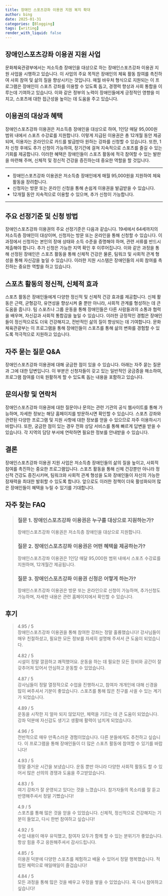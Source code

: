 ```yaml
---
title: 장애인 스포츠강좌 이용권 지원 복지 확대
author: bing
date: 2025-01-31
categories: [Blogging]
tags: [writing]
render_with_liquid: false
---
```

<h2 id='장애인스포츠강좌지원사업'>장애인스포츠강좌 이용권 지원 사업</h2>

<p>문화체육관광부에서는 저소득층 장애인을 대상으로 하는 장애인스포츠강좌 이용권 지원 사업을 시행하고 있습니다. 이 사업의 주요 목적은 장애인의 체육 활동 참여를 촉진하여 사회 참여 및 삶의 질을 향상시키는 것입니다. 매월 바우처 형식으로 지원되는 이 프로그램은 장애인이 스포츠 강좌를 이용할 수 있도록 돕고, 경쟁력 향상과 사회 통합을 이루는데 기여하고 있습니다. 이와 같은 정부의 노력이 장애인들에게 긍정적인 영향을 미치고, 스포츠에 대한 접근성을 높이는 데 도움을 주고 있습니다.</p>

<h2 id='지원대상과혜택'>이용권의 대상과 혜택</h2>

<p>장애인스포츠강좌 이용권은 저소득층 장애인을 대상으로 하여, 1인당 매달 95,000원 범위 내에서 스포츠 수강료를 지원합니다. 이렇게 지급된 이용권은 총 12개월 동안 제공되며, 이용자는 온라인으로 카드를 발급받아 원하는 강좌를 신청할 수 있습니다. 또한, 1차 신청 후에도 추가 신청이 가능하여, 장기간에 걸쳐 지속적으로 스포츠를 즐길 수 있는 기회를 제공합니다. 이러한 혜택은 장애인들이 스포츠 활동에 적극 참여할 수 있는 발판을 마련해 주며, 신체적 및 정신적 건강을 증진하는데 중요한 역할을 할 것입니다.</p>

<hr />

<ul>
    <li>장애인스포츠강좌 이용권은 저소득층 장애인에게 매월 95,000원을 지원하여 체육 활동을 장려합니다.</li>
    <li>신청자는 방문 또는 온라인 신청을 통해 손쉽게 이용권을 발급받을 수 있습니다.</li>
    <li>12개월 동안 지속적으로 이용할 수 있으며, 추가 신청이 가능합니다.</li>
</ul>

<hr />

<h2 id='선정기준과신청방법'>주요 선정기준 및 신청 방법</h2>

<p>장애인스포츠강좌 이용권의 주요 선정기준은 다음과 같습니다. 19세에서 64세까지의 저소득층 장애인이 대상이며, 신청자는 방문 또는 온라인을 통해 신청할 수 있습니다. 이 과정에서 신청자는 본인의 장애 상태와 소득 수준을 증명해야 하며, 관련 서류를 반드시 제출해야 합니다. 추가 신청은 가능한 지역 확인 후 이루어집니다. 이와 같은 과정을 통해 선정된 장애인은 스포츠 활동을 통해 신체적 건강은 물론, 팀워크 및 사회적 관계 형성을 통해 자신감을 높일 수 있습니다. 이러한 지원 시스템은 장애인들의 사회 참여를 촉진하는 중요한 역할을 하고 있습니다.</p>

<h2 id='정신적신체적효과'>스포츠 활동의 정신적, 신체적 효과</h2>

<p>스포츠 활동은 장애인들에게 다양한 정신적 및 신체적 건강 효과를 제공합니다. 신체 활동은 근력, 균형감각, 유연성을 향상시켜 줄 뿐만 아니라, 사회적 관계를 형성하는 데 큰 도움을 줍니다. 팀 스포츠나 그룹 운동을 통해 장애인들은 다른 사람들과의 소통과 협력을 배우며, 자신감과 사회적 통합감을 높일 수 있습니다. 이러한 긍정적인 경험은 장애인들이 정신적으로도 더욱 건강해지고, 전반적인 삶의 질이 향상되는 데 기여합니다. 문화체육관광부는 이 프로그램을 통해 장애인들이 스포츠를 통해 삶의 변화를 경험할 수 있도록 적극적으로 지원하고 있습니다.</p>

<h2 id='자주묻는질문'>자주 묻는 질문 Q&A</h2>

<p>장애인스포츠강좌 이용권에 대해 궁금한 점이 있을 수 있습니다. 아래는 자주 묻는 질문과 그에 대한 답변입니다. 이 부분은 신청자들이 갖고 있는 일반적인 궁금증을 해소하여, 프로그램 참여를 더욱 원활하게 할 수 있도록 돕는 내용을 포함하고 있습니다.</p>

<h2 id='문의사항과연락처'>문의사항 및 연락처</h2>

<p>장애인스포츠강좌 이용권에 대한 질문이나 문의는 관련 기관의 공식 웹사이트를 통해 가능하며, 자세한 정보는 해당 홈페이지를 방문하시면 확인할 수 있습니다. 스포츠 강좌와 관련된 다양한 프로그램 및 지원 사항에 대한 정보를 얻을 수 있으므로 자주 이용하시기 바랍니다. 또한, 궁금한 점이 있는 경우 전화 상담 서비스를 통해 빠르게 답변을 받을 수 있습니다. 각 지역의 담당 부서에 연락하면 필요한 정보를 안내받을 수 있습니다.</p>

<h2 id='결론'>결론</h2>

<p>장애인스포츠강좌 이용권 지원 사업은 저소득층 장애인들의 삶의 질을 높이고, 사회적 참여를 촉진하는 중요한 프로그램입니다. 스포츠 활동을 통해 신체 건강뿐만 아니라 정신적 건강도 증진시키며, 팀워크와 사회적 관계 형성을 도와 장애인들이 자신의 가능한 잠재력을 최대한 발휘할 수 있도록 합니다. 앞으로도 이러한 정책이 더욱 활성화되어 많은 장애인들이 혜택을 누릴 수 있기를 기대합니다.</p>
<h2 id='자주_찾는_FAQ'>자주 찾는 FAQ</h2>
<div itemscope="" itemtype="https://schema.org/FAQPage"> 
<blockquote> 
<div itemscope="" itemprop="mainEntity" itemtype="https://schema.org/Question"> 
<h3 itemprop="name">질문 1. 장애인스포츠강좌 이용권은 누구를 대상으로 지원하는가?</h3> 
<div itemscope="" itemprop="acceptedAnswer" itemtype="https://schema.org/Answer"> 
<span itemprop="text"> 
<p>장애인스포츠강좌 이용권은 저소득층 장애인을 대상으로 지원합니다.</p> 
</span> 
</div> 
</div> 

<div itemscope="" itemprop="mainEntity" itemtype="https://schema.org/Question"> 
<h3 itemprop="name">질문 2. 장애인스포츠강좌 이용권은 어떤 혜택을 제공하는가?</h3> 
<div itemscope="" itemprop="acceptedAnswer" itemtype="https://schema.org/Answer"> 
<span itemprop="text"> 
<p>장애인스포츠강좌 이용권은 1인당 매달 95,000원 범위 내에서 스포츠 수강료를 지원하며, 12개월간 제공됩니다.</p> 
</span> 
</div> 
</div> 

<div itemscope="" itemprop="mainEntity" itemtype="https://schema.org/Question"> 
<h3 itemprop="name">질문 3. 장애인스포츠강좌 이용권 신청은 어떻게 하는가?</h3> 
<div itemscope="" itemprop="acceptedAnswer" itemtype="https://schema.org/Answer"> 
<span itemprop="text"> 
<p>장애인스포츠강좌 이용권은 방문 또는 온라인으로 신청이 가능하며, 추가신청도 가능하며, 자세한 내용은 관련 홈페이지에서 확인할 수 있습니다.</p> 
</span> 
</div> 
</div> 
</blockquote> 
</div>
<h2 id='후기'>후기</h2>
<div itemscope itemtype="https://schema.org/Product">
  <blockquote>
  <div itemprop="review" itemscope itemtype="https://schema.org/Review">
      <div itemprop="reviewRating" itemscope itemtype="https://schema.org/Rating"> <span itemprop="ratingValue">4.95</span> / <span itemprop="bestRating">5</span> </div>
      <span itemprop="reviewBody">장애인스포츠강좌 이용권을 통해 참여한 강좌는 정말 훌륭했습니다! 강사님들이 매우 친절하셨고, 필요한 모든 정보를 자세히 설명해 주셔서 큰 도움이 되었습니다.</span>
  </div>
  <br>
  <div itemprop="review" itemscope itemtype="https://schema.org/Review">
      <div itemprop="reviewRating" itemscope itemtype="https://schema.org/Rating"> <span itemprop="ratingValue">4.82</span> / <span itemprop="bestRating">5</span> </div>
      <span itemprop="reviewBody">시설이 정말 깔끔하고 쾌적했어요. 운동을 하는 데 필요한 모든 장비와 공간이 잘 갖추어져 있어서 안심하고 운동할 수 있었습니다.</span>
  </div>
  <br>
  <div itemprop="review" itemscope itemtype="https://schema.org/Review">
      <div itemprop="reviewRating" itemscope itemtype="https://schema.org/Rating"> <span itemprop="ratingValue">4.87</span> / <span itemprop="bestRating">5</span> </div>
      <span itemprop="reviewBody">강사님들이 정말 열정적으로 수업을 진행하시고, 참여자 개개인에 대해 신경을 많이 써주셔서 기분이 좋았습니다. 스포츠를 통해 많은 친구를 사귈 수 있는 계기가 되었습니다.</span>
  </div>
  <br>
  <div itemprop="review" itemscope itemtype="https://schema.org/Review">
      <div itemprop="reviewRating" itemscope itemtype="https://schema.org/Rating"> <span itemprop="ratingValue">4.89</span> / <span itemprop="bestRating">5</span> </div>
      <span itemprop="reviewBody">운동을 시작한 지 얼마 되지 않았지만, 체력을 기르는 데 큰 도움이 되었습니다. 강좌 덕분에 자신감도 생기고 생활에 활력이 넘치게 되었습니다.</span>
  </div>
  <br>
  <div itemprop="review" itemscope itemtype="https://schema.org/Review">
      <div itemprop="reviewRating" itemscope itemtype="https://schema.org/Rating"> <span itemprop="ratingValue">4.96</span> / <span itemprop="bestRating">5</span> </div>
      <span itemprop="reviewBody">전반적으로 매우 만족스러운 경험이었습니다. 다른 분들에게도 추천하고 싶습니다. 이 프로그램을 통해 장애인들이 더 많은 스포츠 활동에 참여할 수 있기를 바랍니다!</span>
  </div>
  <br>
  <div itemprop="review" itemscope itemtype="https://schema.org/Review">
      <div itemprop="reviewRating" itemscope itemtype="https://schema.org/Rating"> <span itemprop="ratingValue">4.93</span> / <span itemprop="bestRating">5</span> </div>
      <span itemprop="reviewBody">정말 즐거운 시간을 보냈습니다. 운동 뿐만 아니라 다양한 사회적 활동도 할 수 있어서 많은 선의의 경쟁과 도움을 주고받았습니다.</span>
  </div>
  <br>
  <div itemprop="review" itemscope itemtype="https://schema.org/Review">
      <div itemprop="reviewRating" itemscope itemtype="https://schema.org/Rating"> <span itemprop="ratingValue">4.83</span> / <span itemprop="bestRating">5</span> </div>
      <span itemprop="reviewBody">여기 강좌가 잘 운영되고 있다는 것을 느꼈습니다. 참가자들의 목소리를 잘 듣고 반영해주셔서 정말 기뻤습니다!</span>
  </div>
  <br>
  <div itemprop="review" itemscope itemtype="https://schema.org/Review">
      <div itemprop="reviewRating" itemscope itemtype="https://schema.org/Rating"> <span itemprop="ratingValue">4.9</span> / <span itemprop="bestRating">5</span> </div>
      <span itemprop="reviewBody">스포츠를 통해 많은 것을 얻을 수 있었습니다. 신체적, 정신적으로 건강해지는 기분이 들었고, 다시 한번 참여하고 싶습니다!</span>
  </div>
  <br>
  <div itemprop="review" itemscope itemtype="https://schema.org/Review">
      <div itemprop="reviewRating" itemscope itemtype="https://schema.org/Rating"> <span itemprop="ratingValue">4.92</span> / <span itemprop="bestRating">5</span> </div>
      <span itemprop="reviewBody">수업 내용이 매우 유익했고, 참여자 모두가 함께 할 수 있는 분위기가 좋았습니다. 항상 힘을 주고 응원해주셔서 감사드립니다.</span>
  </div>
  <br>
  <div itemprop="review" itemscope itemtype="https://schema.org/Review">
      <div itemprop="reviewRating" itemscope itemtype="https://schema.org/Rating"> <span itemprop="ratingValue">4.85</span> / <span itemprop="bestRating">5</span> </div>
      <span itemprop="reviewBody">이용권 덕분에 다양한 스포츠를 체험하고 배울 수 있어서 정말 행복했습니다. 적립된 체력으로 매일매일이 즐겁습니다!</span>
  </div>
  <br>
  <div itemprop="review" itemscope itemtype="https://schema.org/Review">
      <div itemprop="reviewRating" itemscope itemtype="https://schema.org/Rating"> <span itemprop="ratingValue">4.84</span> / <span itemprop="bestRating">5</span> </div>
      <span itemprop="reviewBody">모든 과정을 통해 많은 것을 배우고 우정을 쌓을 수 있었습니다. 꼭 다시 참여하고 싶습니다!</span>
  </div>
  </blockquote>
</div>
